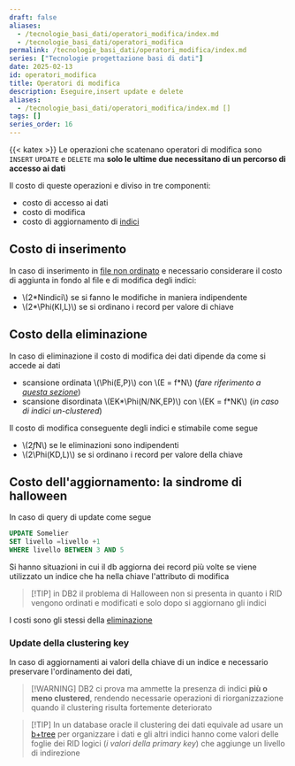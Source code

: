 ```yaml
---
draft: false
aliases:
  - /tecnologie_basi_dati/operatori_modifica/index.md
  - /tecnologie_basi_dati/operatori_modifica
permalink: /tecnologie_basi_dati/operatori_modifica/index.md
series: ["Tecnologie progettazione basi di dati"]
date: 2025-02-13
id: operatori_modifica
title: Operatori di modifica
description: Eseguire,insert update e delete
aliases:
  - /tecnologie_basi_dati/operatori_modifica/index.md []
tags: []
series_order: 16
---
```


{{< katex >}}
Le operazioni che scatenano operatori di modifica sono `INSERT` `UPDATE` e `DELETE` ma **solo le ultime due necessitano di un percorso di accesso ai dati**

Il costo di queste operazioni e diviso in tre componenti:

- costo di accesso ai dati
- costo di modifica
- costo di aggiornamento di [indici](/tecnologie_basi_dati/indici)

## Costo di inserimento

In caso di inserimento in [file non ordinato](/tecnologie_basi_dati/gestione_disco#heap-file) e necessario considerare il costo di aggiunta in fondo al file  e di modifica degli indici:

- \\(2*Nindici\\) se si fanno le modifiche in maniera indipendente
- \\(2*\Phi(KI,L)\\) se si ordinano i record per valore di chiave

## Costo della eliminazione

In caso di eliminazione il costo di modifica dei dati dipende da come si accede ai dati

- scansione ordinata \\(\Phi(E,P)\\) con \\(E = f*N\\) (*fare riferimento a [questa sezione](/tecnologie_basi_dati/operatori_relazionali#stime-di-costo-di-un-operatore)*)
- scansione disordinata \\(EK*\Phi(N/NK,EP)\\) con \\(EK = f*NK\\) (*in caso di indici un-clustered*)

Il costo di modifica conseguente degli indici e stimabile come segue

- \\(2*f*N\\) se le eliminazioni sono indipendenti
- \\(2\Phi(KD,L)\\) se si ordinano i record per valore della chiave

## Costo dell'aggiornamento: la sindrome di halloween

In caso di query di update come segue

```sql
UPDATE Somelier
SET livello =livello +1
WHERE livello BETWEEN 3 AND 5
```

Si hanno situazioni in cui il db aggiorna dei record più volte se viene utilizzato un indice che ha nella chiave l'attributo di modifica

>[!TIP] in DB2 il problema di Halloween non si presenta in quanto i RID vengono ordinati e modificati e solo dopo si aggiornano gli indici

I costi sono gli stessi della [eliminazione](#costo-della-eliminazione)

### Update della clustering key

In caso di aggiornamenti ai valori della chiave di un indice e necessario preservare l'ordinamento dei dati,
>[!WARNING] DB2 ci prova ma ammette la presenza di indici **più o meno clustered**, rendendo necessarie operazioni di riorganizzazione quando il clustering risulta fortemente deteriorato

>[!TIP] In  un database oracle il clustering dei dati equivale ad usare un [b+tree](/tecnologie_basi_dati/b+tree) per organizzare i dati e gli altri indici hanno come valori delle foglie dei RID logici (*i valori della primary key*) che aggiunge un livello di indirezione
